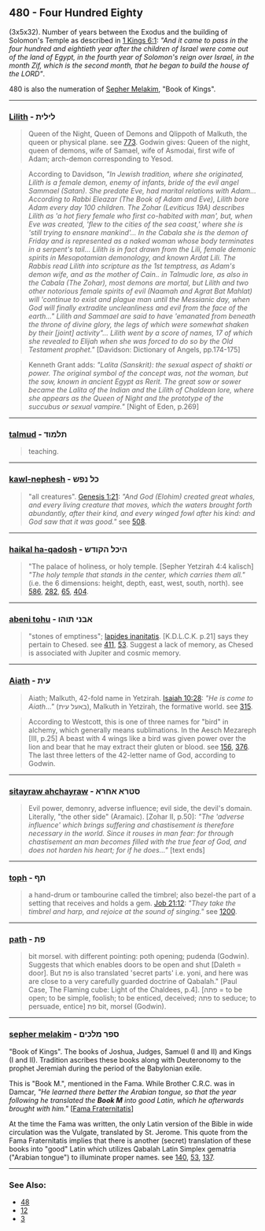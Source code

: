 ## 480 - Four Hundred Eighty
(3x5x32). Number of years between the Exodus and the building of Solomon's Temple as described in [1 Kings 6:1](http://biblehub.com/1_kings/6-1.htm): *"And it came to pass in the four hundred and eightieth year after the children of Israel were come out of the land of Egypt, in the fourth year of Solomon's reign over Israel, in the month Zif, which is the second month, that he began to build the house of the LORD"*.

480 is also the numeration of [Sepher Melakim](/keys/SPR.MLKIM), "Book of Kings".

---

### [Lilith](/keys/LILITh) - לילית
> Queen of the Night, Queen of Demons and Qlippoth of Malkuth, the queen or physical plane. see [773](773). Godwin gives: Queen of the night, queen of demons, wife of Samael, wife of Asmodai, first wife of Adam; arch-demon corresponding to Yesod.

> According to Davidson, *"In Jewish tradition, where she originated, Lilith is a female demon, enemy of infants, bride of the evil angel Sammael (Satan). She predate Eve, had marital relations with Adam... According to Rabbi Eleazar (The Book of Adam and Eve), Lilith bore Adam every day 100 children. The Zohar (Leviticus 19A) describes Lilith as 'a hot fiery female who first co-habited with man', but, when Eve was created, 'flew to the cities of the sea coast,' where she is 'still trying to ensnare mankind'... In the Cabala she is the demon of Friday and is represented as a naked woman whose body terminates in a serpent's tail... Lilith is in fact drawn from the Lili, female demonic spirits in Mesopotamian demonology, and known Ardat Lili. The Rabbis read Lilith into scripture as the 1st temptress, as Adam's demon wife, and as the mother of Cain.. in Talmudic lore, as also in the Cabala (The Zohar), most demons are mortal, but Lilith and two other notorious female spirits of evil (Naamah and Agrat Bat Mahlat) will 'continue to exist and plague man until the Messianic day, when God will finally extradite uncleanliness and evil from the face of the earth..." Lilith and Sammael are said to have 'emanated from beneath the throne of divine glory, the legs of which were somewhat shaken by their [joint] activity"... Lilith went by a score of names, 17 of which she revealed to Elijah when she was forced to do so by the Old Testament prophet."* [Davidson: Dictionary of Angels, pp.174-175]

> Kenneth Grant adds: *"Lalita (Sanskrit): the sexual aspect of shakti or power. The original symbol of the concept was, not the woman, but the sow, known in ancient Egypt as Rerit. The great sow or sower became the Lalita of the Indian and the Lilith of Chaldean lore, where she appears as the Queen of Night and the prototype of the succubus or sexual vampire."* [Night of Eden, p.269]

---

### [talmud](/keys/ThLMVD) - תלמוד
> teaching.

---

### [kawl-nephesh](/keys/KL-NPSh) - כל נפש
> "all creatures". [Genesis 1:21](http://biblehub.com/genesis/1-21.htm): *"And God (Elohim) created great whales, and every living creature that moves, which the waters brought forth abundantly, after their kind, and every winged fowl after his kind: and God saw that it was good."* see [508](508).

---

### [haikal ha-qadosh](/keys/HIKL.HQVDSh) - היכל הקודש
> "The palace of holiness, or holy temple. [Sepher Yetzirah 4:4 kalisch] *"The holy temple that stands in the center, which carries them all."* (i.e. the 6 dimensions: height, depth, east, west, south, north). see [586](586), [282](282), [65](65), [404](404).

---

### [abeni tohu](/keys/ABNI.ThVHV) - אבני תוהו
> "stones of emptiness"; [lapides inanitatis](166). [K.D.L.C.K. p.21] says they pertain to Chesed. see [411](411), [53](53). Suggest a lack of memory, as Chesed is associated with Jupiter and cosmic memory.

---

### [Aiath](/keys/OITh) - עית
> Aiath; Malkuth, 42-fold name in Yetzirah. [Isaiah 10:28](http://biblehub.com/isaiah/10-28.htm): *"He is come to Aiath..."* (באעל עית), Malkuth in Yetzirah, the formative world. see [315](315).

> According to Westcott, this is one of three names for "bird" in alchemy, which generally means sublimations. In the Aesch Mezareph [III, p.25] A beast with 4 wings like a bird was given power over the lion and bear that he may extract their gluten or blood. see [156](156), [376](376). The last three letters of the 42-letter name of God, according to Godwin.

---

### [sitayraw ahchayraw](/keys/STRA.AChRA) - סטרא אחרא
> Evil power, demonry, adverse influence; evil side, the devil's domain. Literally, "the other side" (Aramaic). [Zohar II, p.50]: *"The 'adverse influence' which brings suffering and chastisement is therefore necessary in the world. Since it rouses in man fear: for through chastisement an man becomes filled with the true fear of God, and does not harden his heart; for if he does..."* [text ends]

---

### [toph](/keys/ThP) - תף
> a hand-drum or tambourine called the timbrel; also bezel-the part of a setting that receives and holds a gem. [Job 21:12](http://biblehub.com/job/21-12.htm): *"They take the timbrel and harp, and rejoice at the sound of singing."* see [1200](1200).

---

### [path](/keys/PTh) - פת
> bit morsel. with different pointing: poth opening; pudenda (Godwin). Suggests that which enables doors to be open and shut [Daleth = door]. But פת is also translated 'secret parts' i.e. yoni, and here was are close to a very carefully guarded doctrine of Qabalah." [Paul Case, The Flaming cube: Light of the Chaldees, p.4]. [פתה = to be open; to be simple, foolish; to be enticed, deceived; פתה to seduce; to persuade, entice] פת bit, morsel (Godwin).

---

### [sepher melakim](/keys/SPR.MLKIM) - ספר מלכים
"Book of Kings". The books of Joshua, Judges, Samuel (I and II) and Kings (I and II). Tradition ascribes these books along with Deuteronomy to the prophet Jeremiah during the period of the Babylonian exile.

This is "Book M.", mentioned in the Fama. While Brother C.R.C. was in Damcar, *"He learned there better the Arabian tongue, so that the year following he translated the **Book M** into good Latin, which he afterwards brought with him."* [[Fama Fraternitatis](https://archive.org/stream/PaulFosterCase-TheTrueAndInvisibleRosicrucianOrder4thEd-1985#page/n17)]

At the time the Fama was written, the only Latin version of the Bible in wide circulation was the Vulgate, translated by St. Jerome. This quote from the Fama Fraternitatis implies that there is another (secret) translation of these books into "good" Latin which utilizes Qabalah Latin Simplex gematria ("Arabian tongue") to illuminate proper names. see [140](140), [53](53), [137](137).

---

### See Also:

- [48](48)
- [12](12)
- [3](3)
